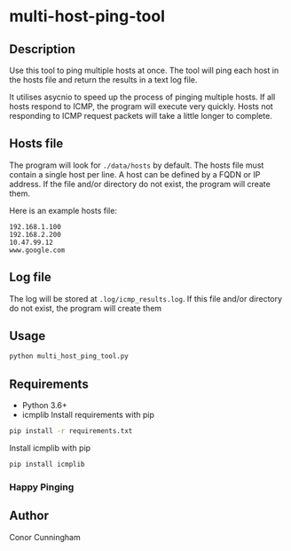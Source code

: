 # multi-host-ping-tool

## Description
Use this tool to ping multiple hosts at once. The tool will ping each host in the hosts file and return the results in a text log file.

It utilises asycnio to speed up the process of pinging multiple hosts. If all hosts respond to ICMP, the program will execute very quickly. Hosts not responding to ICMP request packets will take a little longer to complete.

## Hosts file
The program will look for `./data/hosts` by default. The hosts file must contain a single host per line. A host can be defined by a FQDN or IP address. If the file and/or directory do not exist, the program will create them.

Here is an example hosts file:
```text
192.168.1.100
192.168.2.200
10.47.99.12
www.google.com
```

## Log file

The log will be stored at `.log/icmp_results.log`. If this file and/or directory do not exist, the program will create them

## Usage
```bash
python multi_host_ping_tool.py 
```

## Requirements
* Python 3.6+
* icmplib
Install requirements with pip
```bash
pip install -r requirements.txt
```

Install icmplib with pip
```bash
pip install icmplib
```

### Happy Pinging

## Author
Conor Cunningham